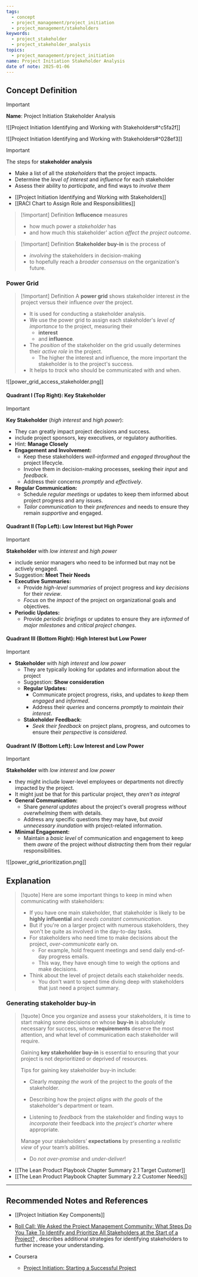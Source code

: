 ```yaml
---
tags:
  - concept
  - project_management/project_initiation
  - project_management/stakeholders
keywords:
  - project_stakeholder
  - project_stakeholder_analysis
topics:
  - project_management/project_initiation
name: Project Initiation Stakeholder Analysis
date of note: 2025-01-06
---
```


## Concept Definition

>[!important]
>**Name**: Project Initiation Stakeholder Analysis

![[Project Initiation Identifying and Working with Stakeholders#^c5fa2f]]

![[Project Initiation Identifying and Working with Stakeholders#^028ef3]]

>[!important]
>The steps for **stakeholder analysis**
>- Make a list of all the *stakeholders* that the project impacts.
>- Determine the *level of interest* and *influence* for each stakeholder
>- Assess their ability to *participate*, and find ways to *involve them*

- [[Project Initiation Identifying and Working with Stakeholders]]
- [[RACI Chart to Assign Role and Responsibilities]]

>[!important] Definition
>**Influcence** measures 
>- how much power a *stakeholder* has 
>- and how much this stakeholder' action *affect the project outcome*.

>[!important] Definition
>**Stakeholder buy-in** is the process of
>- *involving* the stakeholders in decision-making 
>- to hopefully reach a *broader consensus* on the organization's future.


### Power Grid

>[!important] Definition
>A **power grid** shows stakeholder interest _in_ the project versus their influence _over_ the project.
>- It is used for conducting a stakeholder analysis.
>- We use the power grid to assign each stakeholder's *level of importance* to the project, measuring their 
>	- **interest** 
>	- and **influence**.
>- The *position* of the stakeholder on the grid usually determines their *active role* in the project.
>	- The higher the interest and influence, the more important the stakeholder is to the project's success.
>- It helps to *track* who should be communicated with and when.

![[power_grid_access_stakeholder.png]]

#### Quadrant I (Top Right): Key Stakeholder

>[!important]
>**Key Stakeholder** (*high interest* and *high power*):
>- They can greatly impact project decisions and success.
>- include project sponsors, key executives, or regulatory authorities.
>- Hint: **Manage Closely**
>- **Engagement and Involvement:**
>	- Keep these stakeholders *well-informed* and *engaged* *throughout* the project lifecycle.
>	- Involve them in decision-making processes, seeking their *input* and *feedback*.
>	- Address their concerns *promptly* and *effectively*.
>- **Regular Communication:**
>	- Schedule *regular meetings* or updates to keep them informed about project progress and any issues.
>	- *Tailor communication* to their *preferences* and needs to ensure they remain *supportive* and engaged.


#### Quadrant II (Top Left):  Low Interest but High Power

>[!important]
>**Stakeholder** with *low interest* and *high power*
>- include senior managers who need to be informed but may not be actively engaged.
>- Suggestion: **Meet Their Needs**
>- **Executive Summaries:**
>	- Provide *high-level summaries* of project progress and *key decisions* for their *review*.
>	- *Focus* on the *impact* of the project on organizational goals and objectives.
>- **Periodic Updates:**
>	- Provide *periodic briefings* or updates to ensure they are *informed* of *major milestones* and *critical project changes*.


#### Quadrant III (Bottom Right): High Interest but Low Power

>[!important]
>- **Stakeholder** with *high interest* and *low power*
>	- They are typically looking for updates and information about the project
>	- Suggestion: **Show consideration**
>	- **Regular Updates:**
>		- Communicate project progress, risks, and updates to *keep* them *engaged* and *informed*.
>		- Address their *queries* and concerns *promptly* to *maintain their interest*.
>	- **Stakeholder Feedback:**
>		- *Seek their feedback* on project plans, progress, and outcomes to ensure their *perspective* is *considered*.


#### Quadrant IV (Bottom Left): Low Interest and Low Power

>[!important]
>**Stakeholder** with *low interest* and *low power*
>- they might include lower-level employees or departments not directly impacted by the project.
>- It might just be that for this particular project, they *aren't as integral*
>- **General Communication:**
>	- Share *general updates* about the project's overall progress *without overwhelming* them with details.
>	- Address any specific questions they may have, but *avoid unnecessary inundation* with project-related information.
>- **Minimal Engagement:**
>	- Maintain a *basic level* of communication and engagement to keep them *aware* of the project *without distracting* them from their regular responsibilities.

![[power_grid_prioritization.png]]


## Explanation

>[!quote]
> Here are some important things to keep in mind when communicating with stakeholders:
> - If you have one main stakeholder, that stakeholder is likely to be **highly influential** and *needs constant communication*.
> - But if you're on a larger project with numerous stakeholders, they won't be quite as involved in the day-to-day tasks.
> - For stakeholders who need time to make decisions about the project, *over-communicate* early on.
> 	- For example, hold frequent meetings and send daily end-of-day progress emails.
> 	- This way, they have enough time to weigh the options and make decisions.
> - Think about the level of project details each stakeholder needs. 
> 	- You don't want to spend time diving deep with stakeholders that just need a project summary.

### Generating stakeholder buy-in

>[!quote]
>Once you organize and assess your stakeholders, it is time to start making some decisions on whose **buy-in** is absolutely necessary for success, whose **requirements** deserve the most attention, and what level of communication each stakeholder will require.
>
>Gaining **key stakeholder buy-in** is essential to ensuring that your project is not deprioritized or deprived of resources. 
>
>Tips for gaining key stakeholder buy-in include: 
> 
> - Clearly *mapping the work* of the project to the *goals* of the stakeholder.
>     
> - Describing how the project *aligns with the goals* of the stakeholder's department or team.
>     
> - Listening to *feedback* from the stakeholder and finding ways to *incorporate* their feedback into the *project's charter* where appropriate.
>     
> 
> Manage your stakeholders’ **expectations** by presenting a *realistic view* of your team’s abilities. 
> - Do *not over-promise* and *under-deliver*!

- [[The Lean Product Playbook Chapter Summary 2.1 Target Customer]]
- [[The Lean Product Playbook Chapter Summary 2.2 Customer Needs]]




-----------
##  Recommended Notes and References

- [[Project Initiation Key Components]]
- [Roll Call: We Asked the Project Management Community: What Steps Do You Take To Identify and Prioritize All Stakeholders at the Start of a Project?](https://www.pmi.org/learning/library/identify-prioritize-stakeholders-11408) , describes additional strategies for identifying stakeholders to further increase your understanding.

- Coursera
	- [Project Initiation: Starting a Successful Project](https://www.coursera.org/learn/project-initiation-google/home/welcome)